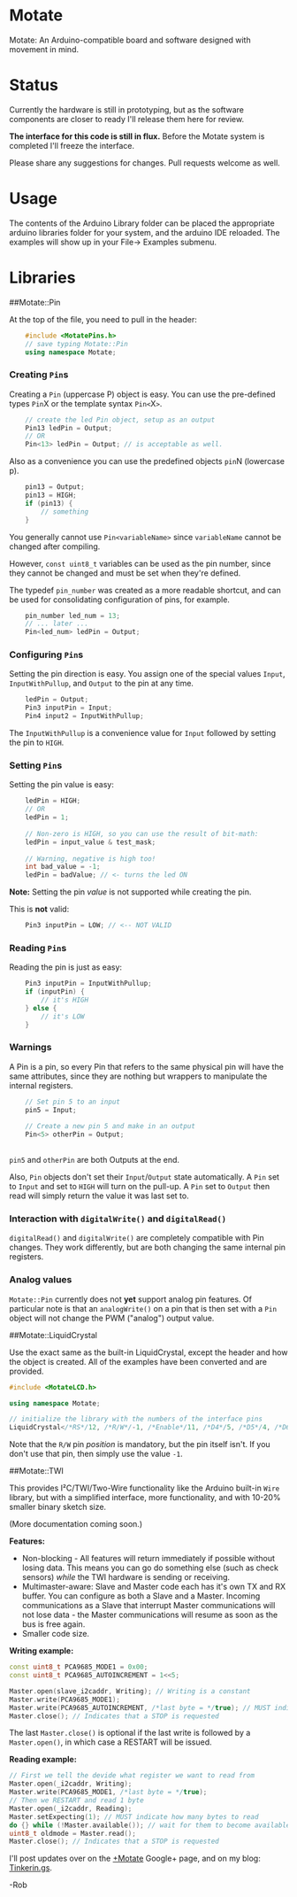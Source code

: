 # Motate

Motate: An Arduino-compatible board and software designed with movement in mind.

# Status

Currently the hardware is still in prototyping, but as the software components are closer to ready I'll release them here for review.

**The interface for this code is still in flux.** Before the Motate system is completed I'll freeze the interface.

Please share any suggestions for changes. Pull requests welcome as well.

# Usage

The contents of the Arduino Library folder can be placed the appropriate arduino libraries folder for your system, and the arduino IDE reloaded. The examples will show up in your File-> Examples submenu.

# Libraries

##Motate::Pin

At the top of the file, you need to pull in the header:

```c++
	#include <MotatePins.h>
	// save typing Motate::Pin
	using namespace Motate; 
```

### Creating `Pin`s
Creating a `Pin` (uppercase P) object is easy. You can use the pre-defined types `Pin`X or the template syntax `Pin<`X`>`.

```c++
	// create the led Pin object, setup as an output
	Pin13 ledPin = Output;
	// OR
	Pin<13> ledPin = Output; // is acceptable as well.
```

Also as a convenience you can use the predefined objects `pin`N (lowercase p).

```c++
	pin13 = Output;
	pin13 = HIGH;
	if (pin13) {
		// something
	}
```

You generally cannot use `Pin<variableName>` since `variableName` cannot be changed after compiling.
	
However, `const uint8_t` variables can be used as the pin number, since they cannot be changed and must be set when they're defined.

The typedef `pin_number` was created as a more readable shortcut, and can be used for consolidating configuration of pins, for example.

```c++
	pin_number led_num = 13;
	// ... later ...
	Pin<led_num> ledPin = Output;
```

### Configuring `Pin`s

Setting the pin direction is easy. You assign one of the special values `Input`, `InputWithPullup`, and `Output` to the pin at any time.

```c++
	ledPin = Output;
	Pin3 inputPin = Input;
	Pin4 input2 = InputWithPullup;
```

The `InputWithPullup` is a convenience value for `Input` followed by setting the pin to `HIGH`.

### Setting `Pin`s

Setting the pin value is easy:

```c++
	ledPin = HIGH;
	// OR
	ledPin = 1;
	
	// Non-zero is HIGH, so you can use the result of bit-math:
	ledPin = input_value & test_mask;
	
	// Warning, negative is high too!
	int bad_value = -1;
	ledPin = badValue; // <- turns the led ON
```

**Note:** Setting the pin *value* is not supported while creating the pin.

This is **not** valid:

```c++
	Pin3 inputPin = LOW; // <-- NOT VALID
```

### Reading `Pin`s

Reading the pin is just as easy:

```c++
	Pin3 inputPin = InputWithPullup;
	if (inputPin) {
		// it's HIGH
	} else {
		// it's LOW
	}
```

### Warnings

A Pin is a pin, so every Pin that refers to the same physical pin will have the same attributes, since they are nothing but wrappers to manipulate the internal registers.

```c++
	// Set pin 5 to an input
	pin5 = Input; 
	
	// Create a new pin 5 and make in an output
	Pin<5> otherPin = Output;
	
```
`pin5` and `otherPin` are both Outputs at the end.

Also, `Pin` objects don't set their `Input`/`Output` state automatically. A `Pin` set to `Input` and set to `HIGH` will turn on the pull-up. A `Pin` set to `Output` then read will simply return the value it was last set to.

### Interaction with `digitalWrite()` and `digitalRead()`

`digitalRead()` and `digitalWrite()` are completely compatible with Pin changes. They work differently, but are both changing the same internal pin registers.

### Analog values

`Motate::Pin` currently does not **yet** support analog pin features. Of particular note is that an `analogWrite()` on a pin that is then set with a `Pin` object will not change the PWM ("analog") output value.

##Motate::LiquidCrystal

Use the exact same as the built-in LiquidCrystal, except the header and how the object is created. All of the examples have been converted and are provided.

```c++
#include <MotateLCD.h>

using namespace Motate;

// initialize the library with the numbers of the interface pins
LiquidCrystal</*RS*/12, /*R/W*/-1, /*Enable*/11, /*D4*/5, /*D5*/4, /*D6*/3, /*D7*/2> lcd;
```

Note that the `R/W` pin *position* is mandatory, but the pin itself isn't. If you don't use that pin, then simply use the value `-1`.

##Motate::TWI

This provides I²C/TWI/Two-Wire functionality like the Arduino built-in `Wire` library, but with a simplified interface, more functionality, and with 10-20% smaller binary sketch size.

(More documentation coming soon.)

**Features:**
* Non-blocking - All features will return immediately if possible without losing data. This means you can go do something else (such as check sensors) *while* the TWI hardware is sending or receiving.
* Multimaster-aware: Slave and Master code each has it's own TX and RX buffer. You can configure as both a Slave and a Master. Incoming communications as a Slave that interrupt Master communications will not lose data - the Master communications will resume as soon as the bus is free again.
* Smaller code size.

**Writing example:**
```c++
const uint8_t PCA9685_MODE1 = 0x00;
const uint8_t PCA9685_AUTOINCREMENT = 1<<5;

Master.open(slave_i2caddr, Writing); // Writing is a constant
Master.write(PCA9685_MODE1);
Master.write(PCA9685_AUTOINCREMENT, /*last byte = */true); // MUST indicate the last byte
Master.close(); // Indicates that a STOP is requested
```

The last `Master.close()` is optional if the last write is followed by a `Master.open()`, in which case a RESTART will be issued.

**Reading example:**
```c++
// First we tell the devide what register we want to read from
Master.open(_i2caddr, Writing);
Master.write(PCA9685_MODE1, /*last byte = */true);
// Then we RESTART and read 1 byte
Master.open(_i2caddr, Reading);
Master.setExpecting(1); // MUST indicate how many bytes to read
do {} while (!Master.available()); // wait for them to become available
uint8_t oldmode = Master.read();
Master.close(); // Indicates that a STOP is requested
```


I'll post updates over on the [+Motate](http://plus.google.com/114859135931792455633?prsrc=3) Google+ page, and on my blog: [Tinkerin.gs](http://tinkerin.gs).

-Rob